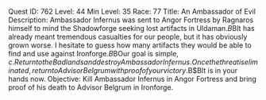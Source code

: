 Quest ID: 762
Level: 44
Min Level: 35
Race: 77
Title: An Ambassador of Evil
Description: Ambassador Infernus was sent to Angor Fortress by Ragnaros himself to mind the Shadowforge seeking lost artifacts in Uldaman.$B$BIt has already meant tremendous casualties for our people, but it has obviously grown worse. I hesitate to guess how many artifacts they would be able to find and use against Ironforge.$B$BOur goal is simple, $c. Return to the Badlands and destroy Ambassador Infernus. Once the threat is eliminated, return to Advisor Belgrum with proof of your victory.$B$BIt is in your hands now.
Objective: Kill Ambassador Infernus in Angor Fortress and bring proof of his death to Advisor Belgrum in Ironforge.
